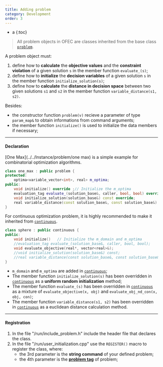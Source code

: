 ```yaml
---
title: Adding problem
category: Development
order: 3
---
```

- a
{:toc}

>All problem objects in OFEC are classes inherited from the base class [`problem`](../../Core/problem/problem).

A problem object must:
1. define how to **calculate** the **objective values** and the **constraint violation** of a given solution `s` in the member function `evaluate_(s)`;
1. define how to **initialize** the **decision variables** of a given solution `s` in the member function `initialize_solution(s)`;
1. define how to **calculate** the **distance in decision space** between two given solutions `s1` and `s2` in the member function `variable_distance(s1, s2)`.

Besides:
- the constructor function `problem(v)` recieve a parameter of type `param_map&` to obtain informations from command arguments;
- the member function `initialize()` is used to initialize the data members if necessary;

---

#### Declaration

[One Max](../../Instance/problem/one max) is a simple example for combinatorial optimization algorithms.

```c++
class one_max : public problem {
protected:
    optima<variable_vector<int>, real> m_optima;
public:
    void initialize() override ;// Initialize the m_optima
    evaluation_tag evaluate_(solution_base&, caller, bool, bool) override;
    void initialize_solution(solution_base&) const override;
    real variable_distance(const solution_base&, const solution_base&) const override;
}
```

For continuous optimization problem, it is highly recommended to make it inherited from [`continuous`](../../Core/problem/continuous).

```c++
class sphere : public continuous {
public:
    void initialize()   // Initialize the m_domain and m_optima
    //evaluation_tag evaluate_(solution_base&, caller, bool, bool);
    void evaluate_objective(real*, vector<real>&);
    //void initialize_solution(solution_base&) const;
    //real variable_distance(const solution_base&, const solution_base&) const;
}
```
- `m_domain` and `m_optima` are added in [`continuous`](../../Core/problem/continuous);
- The member function `initialize_solution(s)` has been overridden in [`continuous`](../../Core/problem/continuous) as a **uniform random initialization** method;
- The member function `evaluate_(s)` has been overridden in [`continuous`](../../Core/problem/continuous) as a mixture of `evaluate_objective(x, obj)` and `evaluate_obj_nd_con(x, obj, con)`;
- The member function `variable_distance(s1, s2)` has been overridden in [`continuous`](../../Core/problem/continuous) as a euclidean distance calculation method.

---

#### Registration

1. In the file "/run/include_problem.h" include the header file that declares the class.
2. In the file "/run/user_initialization.cpp" use the `REGISTER()` macro to register the class, where:
	- the 3rd parameter is the **string command** of your defined problem;
	- the 4th parameter is the [**problem tag**](../../Core/definition/#problem-tags) of problem;